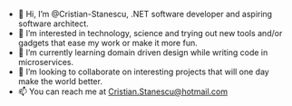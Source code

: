 - 👋 Hi, I’m @Cristian-Stanescu, .NET software developer and aspiring software architect.
- 👀 I’m interested in technology, science and trying out new tools and/or gadgets that ease my work or make it more fun.
- 🌱 I’m currently learning domain driven design while writing code in microservices.
- 💞️ I’m looking to collaborate on interesting projects that will one day make the world better.
- 📫 You can reach me at Cristian.Stanescu@hotmail.com

<!---
Cristian-Stanescu/Cristian-Stanescu is a ✨ special ✨ repository because its `README.md` (this file) appears on your GitHub profile.
You can click the Preview link to take a look at your changes.
--->
